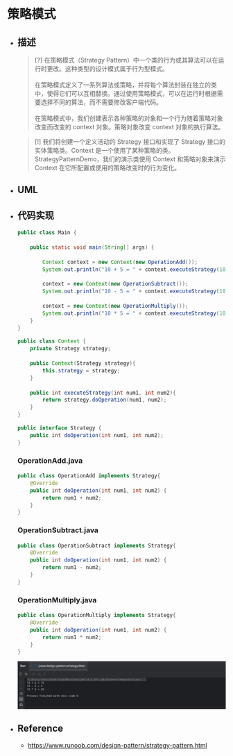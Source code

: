 # 策略模式

* ## 描述

    > [?] 在策略模式（Strategy Pattern）中一个类的行为或其算法可以在运行时更改。这种类型的设计模式属于行为型模式。
    <br><br>在策略模式定义了一系列算法或策略，并将每个算法封装在独立的类中，使得它们可以互相替换。通过使用策略模式，可以在运行时根据需要选择不同的算法，而不需要修改客户端代码。
    <br><br>在策略模式中，我们创建表示各种策略的对象和一个行为随着策略对象改变而改变的 context 对象。策略对象改变 context 对象的执行算法。

    > [!] 我们将创建一个定义活动的 Strategy 接口和实现了 Strategy 接口的实体策略类。Context 是一个使用了某种策略的类。StrategyPatternDemo，我们的演示类使用 Context 和策略对象来演示 Context 在它所配置或使用的策略改变时的行为变化。

* ## UML

* ## 代码实现

    ```java
    public class Main {
        
        public static void main(String[] args) {

            Context context = new Context(new OperationAdd());
            System.out.println("10 + 5 = " + context.executeStrategy(10, 5));

            context = new Context(new OperationSubtract());
            System.out.println("10 - 5 = " + context.executeStrategy(10, 5));

            context = new Context(new OperationMultiply());
            System.out.println("10 * 5 = " + context.executeStrategy(10, 5));
        }
    }
    ```
    ```java
    public class Context {
        private Strategy strategy;

        public Context(Strategy strategy){
            this.strategy = strategy;
        }

        public int executeStrategy(int num1, int num2){
            return strategy.doOperation(num1, num2);
        }
    }
    ```
    ```java
    public interface Strategy {
        public int doOperation(int num1, int num2);
    }
    ```

    <!-- tabs:start -->
    ### **OperationAdd.java**
    ```java
    public class OperationAdd implements Strategy{
        @Override
        public int doOperation(int num1, int num2) {
            return num1 + num2;
        }
    }
    ```
    ### **OperationSubtract.java**
    ```java
    public class OperationSubtract implements Strategy{
        @Override
        public int doOperation(int num1, int num2) {
            return num1 - num2;
        }
    }
    ```
    ### **OperationMultiply.java**
    ```java
    public class OperationMultiply implements Strategy{
        @Override
        public int doOperation(int num1, int num2) {
            return num1 * num2;
        }
    }
    ```
    <!-- tabs:end -->

    ![](/.images/doc/advance/design-pattern/dp-strategy-01.png ':size=80%')

* ## Reference

    + https://www.runoob.com/design-pattern/strategy-pattern.html
